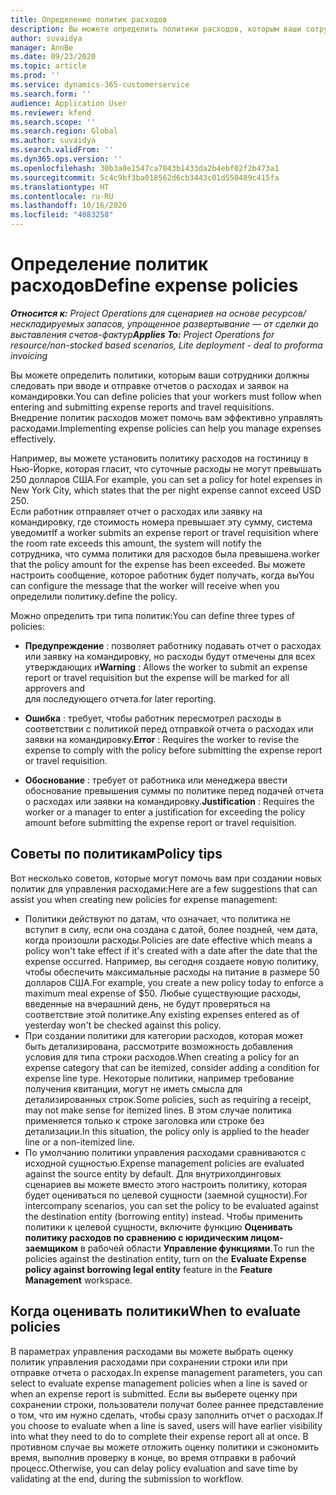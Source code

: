```yaml
---
title: Определение политик расходов
description: Вы можете определить политики расходов, которым ваши сотрудники должны следовать при вводе и отправке отчетов о расходах и заявок на командировки.
author: suvaidya
manager: AnnBe
ms.date: 09/23/2020
ms.topic: article
ms.prod: ''
ms.service: dynamics-365-customerservice
ms.search.form: ''
audience: Application User
ms.reviewer: kfend
ms.search.scope: ''
ms.search.region: Global
ms.author: suvaidya
ms.search.validFrom: ''
ms.dyn365.ops.version: ''
ms.openlocfilehash: 30b3a0e1547ca7043b1433da2b4ebf02f2b473a1
ms.sourcegitcommit: 5c4c9bf3ba018562d6cb3443c01d550489c415fa
ms.translationtype: HT
ms.contentlocale: ru-RU
ms.lasthandoff: 10/16/2020
ms.locfileid: "4083258"
---
```

# <a name="define-expense-policies"></a><span data-ttu-id="61f86-103">Определение политик расходов</span><span class="sxs-lookup"><span data-stu-id="61f86-103">Define expense policies</span></span>

<span data-ttu-id="61f86-104">_**Относится к:** Project Operations для сценариев на основе ресурсов/нескладируемых запасов, упрощенное развертывание — от сделки до выставления счетов-фактур_</span><span class="sxs-lookup"><span data-stu-id="61f86-104">_**Applies To:** Project Operations for resource/non-stocked based scenarios, Lite deployment - deal to proforma invoicing_</span></span>

<span data-ttu-id="61f86-105">Вы можете определить политики, которым ваши сотрудники должны следовать при вводе и отправке отчетов о расходах и заявок на командировки.</span><span class="sxs-lookup"><span data-stu-id="61f86-105">You can define policies that your workers must follow when entering and submitting expense reports and travel requisitions.</span></span>         
<span data-ttu-id="61f86-106">Внедрение политик расходов может помочь вам эффективно управлять расходами.</span><span class="sxs-lookup"><span data-stu-id="61f86-106">Implementing expense policies can help you manage expenses effectively.</span></span>         

<span data-ttu-id="61f86-107">Например, вы можете установить политику расходов на гостиницу в Нью-Йорке, которая гласит, что суточные расходы не могут превышать 250 долларов США.</span><span class="sxs-lookup"><span data-stu-id="61f86-107">For example, you can set a policy for hotel expenses in New York City, which states that the per night expense cannot exceed USD 250.</span></span>       
<span data-ttu-id="61f86-108">Если работник отправляет отчет о расходах или заявку на командировку, где стоимость номера превышает эту сумму, система уведомит</span><span class="sxs-lookup"><span data-stu-id="61f86-108">If a worker submits an expense report or travel requisition where the room rate exceeds this amount, the system will notify the</span></span>         
<span data-ttu-id="61f86-109">сотрудника, что сумма политики для расходов была превышена.</span><span class="sxs-lookup"><span data-stu-id="61f86-109">worker that the policy amount for the expense has been exceeded.</span></span> <span data-ttu-id="61f86-110">Вы можете настроить сообщение, которое работник будет получать, когда вы</span><span class="sxs-lookup"><span data-stu-id="61f86-110">You can configure the message that the worker will receive when you</span></span>        
<span data-ttu-id="61f86-111">определили политику.</span><span class="sxs-lookup"><span data-stu-id="61f86-111">define the policy.</span></span>      
        
<span data-ttu-id="61f86-112">Можно определить три типа политик:</span><span class="sxs-lookup"><span data-stu-id="61f86-112">You can define three types of policies:</span></span>         
        
- <span data-ttu-id="61f86-113">**Предупреждение** : позволяет работнику подавать отчет о расходах или заявку на командировку, но расходы будут отмечены для всех утверждающих и</span><span class="sxs-lookup"><span data-stu-id="61f86-113">**Warning** : Allows the worker to submit an expense report or travel requisition but the expense will be marked for all approvers and</span></span>         
  <span data-ttu-id="61f86-114">для последующего отчета.</span><span class="sxs-lookup"><span data-stu-id="61f86-114">for later reporting.</span></span>        

- <span data-ttu-id="61f86-115">**Ошибка** : требует, чтобы работник пересмотрел расходы в соответствии с политикой перед отправкой отчета о расходах или заявки на командировку.</span><span class="sxs-lookup"><span data-stu-id="61f86-115">**Error** : Requires the worker to revise the expense to comply with the policy before submitting the expense report or travel requisition.</span></span>        
 
 - <span data-ttu-id="61f86-116">**Обоснование** : требует от работника или менеджера ввести обоснование превышения суммы по политике перед подачей отчета о расходах или заявки на командировку.</span><span class="sxs-lookup"><span data-stu-id="61f86-116">**Justification** : Requires the worker or a manager to enter a justification for exceeding the policy amount before submitting the expense report or travel requisition.</span></span>        

## <a name="policy-tips"></a><span data-ttu-id="61f86-117">Советы по политикам</span><span class="sxs-lookup"><span data-stu-id="61f86-117">Policy tips</span></span>
<span data-ttu-id="61f86-118">Вот несколько советов, которые могут помочь вам при создании новых политик для управления расходами:</span><span class="sxs-lookup"><span data-stu-id="61f86-118">Here are a few suggestions that can assist you when creating new policies for expense management:</span></span> 

- <span data-ttu-id="61f86-119">Политики действуют по датам, что означает, что политика не вступит в силу, если она создана с датой, более поздней, чем дата, когда произошли расходы.</span><span class="sxs-lookup"><span data-stu-id="61f86-119">Policies are date effective which means a policy won't take effect if it's created with a date after the date that the expense occurred.</span></span> <span data-ttu-id="61f86-120">Например, вы сегодня создаете новую политику, чтобы обеспечить максимальные расходы на питание в размере 50 долларов США.</span><span class="sxs-lookup"><span data-stu-id="61f86-120">For example, you create a new policy today to enforce a maximum meal expense of $50.</span></span> <span data-ttu-id="61f86-121">Любые существующие расходы, введенные на вчерашний день, не будут проверяться на соответствие этой политике.</span><span class="sxs-lookup"><span data-stu-id="61f86-121">Any existing expenses entered as of yesterday won't be checked against this policy.</span></span>
- <span data-ttu-id="61f86-122">При создании политики для категории расходов, которая может быть детализирована, рассмотрите возможность добавления условия для типа строки расходов.</span><span class="sxs-lookup"><span data-stu-id="61f86-122">When creating a policy for an expense category that can be itemized, consider adding a condition for expense line type.</span></span> <span data-ttu-id="61f86-123">Некоторые политики, например требование получения квитанции, могут не иметь смысла для детализированных строк.</span><span class="sxs-lookup"><span data-stu-id="61f86-123">Some policies, such as requiring a receipt, may not make sense for itemized lines.</span></span> <span data-ttu-id="61f86-124">В этом случае политика применяется только к строке заголовка или строке без детализации.</span><span class="sxs-lookup"><span data-stu-id="61f86-124">In this situation, the policy only is applied to the header line or a non-itemized line.</span></span> 
- <span data-ttu-id="61f86-125">По умолчанию политики управления расходами сравниваются с исходной сущностью.</span><span class="sxs-lookup"><span data-stu-id="61f86-125">Expense management policies are evaluated against the source entity by default.</span></span> <span data-ttu-id="61f86-126">Для внутрихолдинговых сценариев вы можете вместо этого настроить политику, которая будет оцениваться по целевой сущности (заемной сущности).</span><span class="sxs-lookup"><span data-stu-id="61f86-126">For intercompany scenarios, you can set the policy to be evaluated against the destination entity (borrowing entity) instead.</span></span> <span data-ttu-id="61f86-127">Чтобы применить политики к целевой сущности, включите функцию **Оценивать политику расходов по сравнению с юридическим лицом-заемщиком** в рабочей области **Управление функциями**.</span><span class="sxs-lookup"><span data-stu-id="61f86-127">To run the policies against the destination entity, turn on the **Evaluate Expense policy against borrowing legal entity** feature in the **Feature Management** workspace.</span></span>

## <a name="when-to-evaluate-policies"></a><span data-ttu-id="61f86-128">Когда оценивать политики</span><span class="sxs-lookup"><span data-stu-id="61f86-128">When to evaluate policies</span></span>

<span data-ttu-id="61f86-129">В параметрах управления расходами вы можете выбрать оценку политик управления расходами при сохранении строки или при отправке отчета о расходах.</span><span class="sxs-lookup"><span data-stu-id="61f86-129">In expense management parameters, you can select to evaluate expense management policies when a line is saved or when an expense report is submitted.</span></span> <span data-ttu-id="61f86-130">Если вы выберете оценку при сохранении строки, пользователи получат более раннее представление о том, что им нужно сделать, чтобы сразу заполнить отчет о расходах.</span><span class="sxs-lookup"><span data-stu-id="61f86-130">If you choose to evaluate when a line is saved, users will have earlier visibility into what they need to do to complete their expense report all at once.</span></span> <span data-ttu-id="61f86-131">В противном случае вы можете отложить оценку политики и сэкономить время, выполнив проверку в конце, во время отправки в рабочий процесс.</span><span class="sxs-lookup"><span data-stu-id="61f86-131">Otherwise, you can delay policy evaluation and save time by validating at the end, during the submission to workflow.</span></span>
